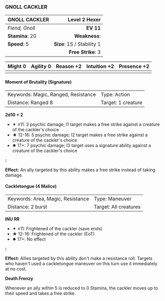 ### GNOLL CACKLER

| GNOLL CACKLER   |          **Level 2 Hexer** |
| :-------------- | -------------------------: |
| *Fiend, Gnoll*  |                  **EV 11** |
| **Stamina**: 20 |              **Weakness**: |
| **Speed**: 5    | **Size**: 1S / Stability 1 |
|                 |         **Free Strike**: 3 |

| **Might** 0 | **Agility** 0 | **Reason** +2 | **Intuition** +2 | **Presence** +2 |
| ----------- | ------------- | ------------- | ---------------- | --------------- |
|             |               |               |                  |                 |

#### Moment of Brutality (Signature)

|                                     |                    |
| :---------------------------------- | :----------------- |
| Keywords: Magic, Ranged, Resistance | Type: Action       |
| Distance: Ranged 8                  | Target: 1 creature |

**2d10 + 2**

- ✦ ≤11: 3 psychic damage; I1 target makes a free strike against a creature of the cackler's choice
- ★ 12-16: 5 psychic damage; I2 target makes a free strike against a creature of the cackler's choice
- ✸ 17+: 7 psychic damage; I3 target uses a signature ability against a creature of the cackler's choice

**:**

**Effect:** An ally targeted by this ability makes a free strike instead of taking damage.

#### Cackletongue (4 Malice)

|                                   |                       |
| :-------------------------------- | :-------------------- |
| Keywords: Area, Magic, Resistance | Type: Maneuver        |
| Distance: 2 burst                 | Target: All creatures |

**INU RR**

- ✦ ≤11: Frightened of the cackler (save ends)
- ★ 12-16: Frightened of the cackler (EoT)
- ✸ 17+: No effect

**:**

**Effect:** Allies targeted by this ability don't make a resistance roll. Targets who haven't used a cackletongue maneuver on this turn use it immediately at no cost.

**Death Frenzy**

Whenever an ally within 5 is reduced to 0 Stamina, the cackler moves up to their speed and takes a free strike.
